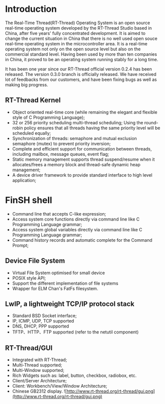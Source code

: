 # Introduction #

The Real-Time Thread(RT-Thread) Operating System is an open source real-time operating system developed by the RT-Thread Studio based in China, after five years' fully concentrated development. It is aimed to change the current situation in China that there is no well used open souce real-time operating system in the microcontroller area. It is a real-time operating system not only on the open source level but also on the commercial standard level. Having been used by more than ten companies in China, it proved to be an operating system running stably for a long time.

It has been one year since our RT-Thread official version 0.2.4 has been released. The version 0.3.0 branch is officially released. We have received lot of feedbacks from our customers, and have been fixing bugs as well as making big progress.

## RT-Thread Kernel ##

  * Object oriented real-time core (while remaining the elegant and flexible style of C Programming Language);
  * 32 or 256 priority scheduling multi-thread scheduling; Using the round-robin policy ensures that all threads having the same priority level will be scheduled equally;
  * Synchronization of threads: semaphore and mutual exclusion semaphore (mutex) to prevent priority inversion;
  * Complete and efficient support for communication between threads, including mailbox, message queues, event flag;
  * Static memory management supports thread suspend/resume when it allocates/frees a memory block and thread-safe dynamic heap management;
  * A device driver framework to provide standard interface to high level application;

# FinSH shell #
  * Command line that accepts C-like expression;
  * Access system core functions directly via command line like C Programming Language  grammar;
  * Access system global variables directly via command line like C Programming Language  grammar;
  * Command history records and automatic complete for the Command Prompt;

## Device File System ##
  * Virtual File System optimised for small device
  * POSIX style API;
  * Support the different implementation of file systems
  * Wrapper for ELM Chan's FatFs filesystem.

## LwIP, a lightweight TCP/IP protocol stack ##
  * Standard BSD Socket interface;
  * IP, ICMP, UDP, TCP supported
  * DNS, DHCP, PPP supported
  * TFTP、HTTP、FTP supported (refer to the netutil component)

## RT-Thread/GUI ##
  * Integrated with RT-Thread;
  * Multi-Thread supported;
  * Multi-Window supported;
  * Rich Widgets such as: label, button, checkbox, radiobox, etc.
  * Client/Server Architecture;
  * Client: Workbench/View/Window Architecture;
  * Chinese GB2312 display.
![http://www.rt-thread.org/rt-thread/gui.png](http://www.rt-thread.org/rt-thread/gui.png)